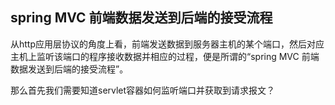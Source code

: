
## spring MVC 前端数据发送到后端的接受流程

从http应用层协议的角度上看，前端发送数据到服务器主机的某个端口，然后对应主机上监听该端口的程序接收数据并相应的过程，便是所谓的“spring MVC 前端数据发送到后端的接受流程”。

那么首先我们需要知道servlet容器如何监听端口并获取到请求报文？

